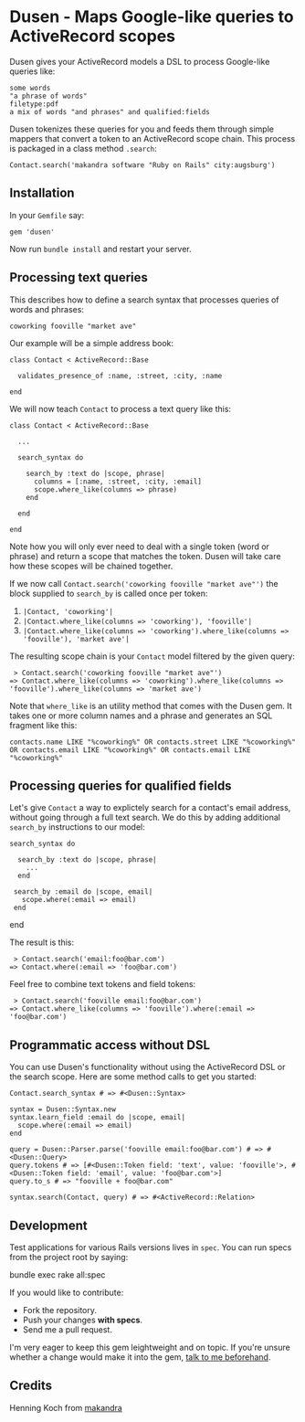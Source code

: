 Dusen - Maps Google-like queries to ActiveRecord scopes
=======================================================


Dusen gives your ActiveRecord models a DSL to process Google-like queries like:

    some words
    "a phrase of words"
    filetype:pdf
    a mix of words "and phrases" and qualified:fields

Dusen tokenizes these queries for you and feeds them through simple mappers that
convert a token to an ActiveRecord scope chain.
This process is packaged in a class method `.search`:

    Contact.search('makandra software "Ruby on Rails" city:augsburg')


Installation
------------

In your `Gemfile` say:

    gem 'dusen'

Now run `bundle install` and restart your server.



Processing text queries
-----------------------

This describes how to define a search syntax that processes queries
of words and phrases:

    coworking fooville "market ave"


Our example will be a simple address book:

    class Contact < ActiveRecord::Base

      validates_presence_of :name, :street, :city, :name

    end


We will now teach `Contact` to process a text query like this:

    class Contact < ActiveRecord::Base

      ...

      search_syntax do

        search_by :text do |scope, phrase|
          columns = [:name, :street, :city, :email]
          scope.where_like(columns => phrase)
        end

      end

    end


Note how you will only ever need to deal with a single token (word or phrase) and return a scope that matches the token.
Dusen will take care how these scopes will be chained together.

If we now call `Contact.search('coworking fooville "market ave"')`
the block supplied to `search_by` is called once per token:

1. `|Contact, 'coworking'|`
2. `|Contact.where_like(columns => 'coworking'), 'fooville'|`
3. `|Contact.where_like(columns => 'coworking').where_like(columns => 'fooville'), 'market ave'|`


The resulting scope chain is your `Contact` model filtered by
the given query:

     > Contact.search('coworking fooville "market ave"')
    => Contact.where_like(columns => 'coworking').where_like(columns => 'fooville').where_like(columns => 'market ave')


Note that `where_like` is an utility method that comes with the Dusen gem.
It takes one or more column names and a phrase and generates an SQL fragment
like this:

    contacts.name LIKE "%coworking%" OR contacts.street LIKE "%coworking%" OR contacts.email LIKE "%coworking%" OR contacts.email LIKE "%coworking%"


Processing queries for qualified fields
---------------------------------------

Let's give `Contact` a way to explictely search for a contact's email address, without
going through a full text search. We do this by adding additional `search_by` instructions
to our model:

    search_syntax do

      search_by :text do |scope, phrase|
        ...
      end

     search_by :email do |scope, email|
       scope.where(:email => email)
     end

   end


The result is this:

     > Contact.search('email:foo@bar.com')
    => Contact.where(:email => 'foo@bar.com')


Feel free to combine text tokens and field tokens:

     > Contact.search('fooville email:foo@bar.com')
    => Contact.where_like(columns => 'fooville').where(:email => 'foo@bar.com')



Programmatic access without DSL
-------------------------------

You can use Dusen's functionality without using the ActiveRecord DSL or the search scope. Here are some method calls to get you started:

    Contact.search_syntax # => #<Dusen::Syntax>

    syntax = Dusen::Syntax.new
    syntax.learn_field :email do |scope, email|
      scope.where(:email => email)
    end

    query = Dusen::Parser.parse('fooville email:foo@bar.com') # => #<Dusen::Query>
    query.tokens # => [#<Dusen::Token field: 'text', value: 'fooville'>, #<Dusen::Token field: 'email', value: 'foo@bar.com'>]
    query.to_s # => "fooville + foo@bar.com"

    syntax.search(Contact, query) # => #<ActiveRecord::Relation>


Development
-----------

Test applications for various Rails versions lives in `spec`. You can run specs from the project root by saying:

  bundle exec rake all:spec

If you would like to contribute:

- Fork the repository.
- Push your changes **with specs**.
- Send me a pull request.

I'm very eager to keep this gem leightweight and on topic. If you're unsure whether a change would make it into the gem, [talk to me beforehand](mailto:henning.koch@makandra.de).


Credits
-------

Henning Koch from [makandra](http://makandra.com/)
